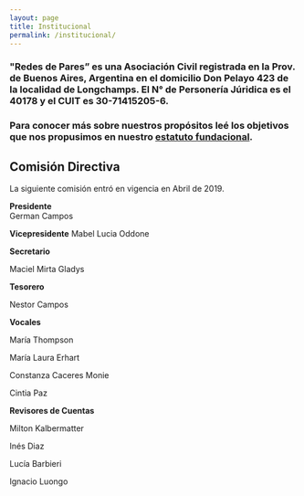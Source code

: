 ```yaml
---
layout: page
title: Institucional
permalink: /institucional/
---
```



### "Redes de Pares” es una Asociación Civil registrada en la Prov. de Buenos Aires, Argentina en el domicilio Don Pelayo 423 de la localidad de Longchamps. El N° de Personería Júridica es el 40178 y el CUIT es 30-71415205-6.

### Para conocer más sobre nuestros propósitos leé los objetivos que nos propusimos en nuestro [estatuto fundacional](/estatuto/).

## Comisión Directiva
La siguiente comisión entró en vigencia en Abril de 2019.

**Presidente**  
German Campos  
  
**Vicepresidente**
Mabel Lucia Oddone


**Secretario**

Maciel Mirta Gladys


**Tesorero**

Nestor Campos


**Vocales**

María Thompson

María Laura Erhart

Constanza Caceres Monie

Cintia Paz


**Revisores de Cuentas**

Milton Kalbermatter

Inés Diaz

Lucía Barbieri

Ignacio Luongo
